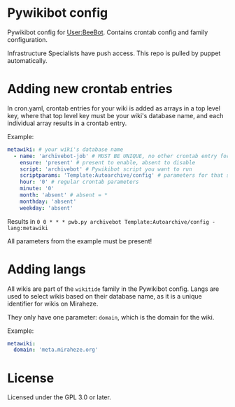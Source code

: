 # Pywikibot config

Pywikibot config for [User:BeeBot](https://meta.miraheze.org/wiki/User:BeeBot). Contains crontab config and family configuration.

Infrastructure Specialists have push access. This repo is pulled by puppet automatically.

# Adding new crontab entries

In cron.yaml, crontab entries for your wiki is added as arrays in a top level key, where that top level key must be your wiki's database name, and each individual array results in a crontab entry.

Example:

```yaml
metawiki: # your wiki's database name
  - name: 'archivebot-job' # MUST BE UNIQUE, no other crontab entry for your wiki must have the same name
    ensure: 'present' # present to enable, absent to disable
    script: 'archivebot' # Pywikibot script you want to run
    scriptparams: 'Template:Autoarchive/config' # parameters for that script, set to '' if there are no parameters
    hour: '0' # regular crontab parameters
    minute: '0'
    month: 'absent' # absent = *
    monthday: 'absent'
    weekday: 'absent'
```

Results in `0 0 * * * pwb.py archivebot Template:Autoarchive/config -lang:metawiki`

All parameters from the example must be present!

# Adding langs

All wikis are part of the `wikitide` family in the Pywikibot config. Langs are used to select wikis based on their database name, as it is a unique identifier for wikis on Miraheze.

They only have one parameter: `domain`, which is the domain for the wiki.

Example:

```yaml
metawiki:
  domain: 'meta.miraheze.org'
```

# License

Licensed under the GPL 3.0 or later.

